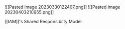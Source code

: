![[Pasted image 20230330122407.png]]
![[Pasted image 20230403210655.png]]


[[IAM]]'s Shared Responsibilty Model



